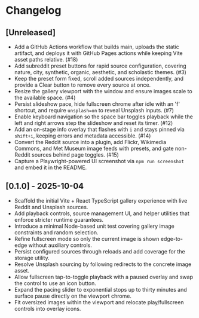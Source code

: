 # Changelog

## [Unreleased]

- Add a GitHub Actions workflow that builds main, uploads the static artifact, and deploys it with GitHub Pages actions while keeping Vite asset paths relative. (#18)
- Add subreddit preset buttons for rapid source configuration, covering nature, city, synthetic, organic, aesthetic, and scholastic themes. (#3)
- Keep the preset form fixed, scroll added sources independently, and provide a Clear button to remove every source at once.
- Resize the gallery viewport with the window and ensure images scale to the available space. (#4)
- Persist slideshow pace, hide fullscreen chrome after idle with an 'f' shortcut, and require `unsplash=on` to reveal Unsplash inputs. (#7)
- Enable keyboard navigation so the space bar toggles playback while the left and right arrows step the slideshow and reset its timer. (#12)
- Add an on-stage info overlay that flashes with `i` and stays pinned via `shift+i`, keeping errors and metadata accessible. (#14)
- Convert the Reddit source into a plugin, add Flickr, Wikimedia Commons, and Met Museum image feeds with presets, and gate non-Reddit sources behind page toggles. (#15)
- Capture a Playwright-powered UI screenshot via `npm run screenshot` and embed it in the README.

## [0.1.0] - 2025-10-04

- Scaffold the initial Vite + React TypeScript gallery experience with live Reddit and Unsplash sources.
- Add playback controls, source management UI, and helper utilities that enforce stricter runtime guarantees.
- Introduce a minimal Node-based unit test covering gallery image constraints and random selection.
- Refine fullscreen mode so only the current image is shown edge-to-edge without auxiliary controls.
- Persist configured sources through reloads and add coverage for the storage utility.
- Resolve Unsplash sourcing by following redirects to the concrete image asset.
- Allow fullscreen tap-to-toggle playback with a paused overlay and swap the control to use an icon button.
- Expand the pacing slider to exponential stops up to thirty minutes and surface pause directly on the viewport chrome.
- Fit oversized images within the viewport and relocate play/fullscreen controls into overlay icons.
